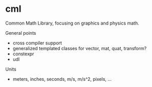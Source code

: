# cml
Common Math Library, focusing on graphics and physics math.

General points
* cross compiler support
* generalized templated classes for vector, mat, quat, transform?
* constexpr
* udl

Units
* meters, inches, seconds, m/s, m/s^2, pixels, ...
